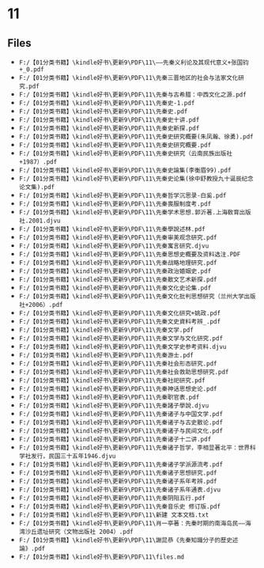 # 11

## Files

- `F:/【01分类书籍】\kindle好书\更新9\PDF\11\——先秦义利论及其现代意义+张国钧　+_0.pdf`
- `F:/【01分类书籍】\kindle好书\更新9\PDF\11\先秦三晋地区的社会与法家文化研究.pdf`
- `F:/【01分类书籍】\kindle好书\更新9\PDF\11\先秦与古希腊：中西文化之源.pdf`
- `F:/【01分类书籍】\kindle好书\更新9\PDF\11\先秦史-1.pdf`
- `F:/【01分类书籍】\kindle好书\更新9\PDF\11\先秦史.pdf`
- `F:/【01分类书籍】\kindle好书\更新9\PDF\11\先秦史十讲.pdf`
- `F:/【01分类书籍】\kindle好书\更新9\PDF\11\先秦史新探.pdf`
- `F:/【01分类书籍】\kindle好书\更新9\PDF\11\先秦史研究概要(朱凤瀚、徐勇).pdf`
- `F:/【01分类书籍】\kindle好书\更新9\PDF\11\先秦史研究概要.pdf`
- `F:/【01分类书籍】\kindle好书\更新9\PDF\11\先秦史研究（云南民族出版社+1987）.pdf`
- `F:/【01分类书籍】\kindle好书\更新9\PDF\11\先秦史論集(李衡眉99).pdf`
- `F:/【01分类书籍】\kindle好书\更新9\PDF\11\先秦史论集(徐中舒教授九十诞辰纪念论文集).pdf`
- `F:/【01分类书籍】\kindle好书\更新9\PDF\11\先秦哲学沉思录-白奚.pdf`
- `F:/【01分类书籍】\kindle好书\更新9\PDF\11\先秦喪服制度考.pdf`
- `F:/【01分类书籍】\kindle好书\更新9\PDF\11\先秦学术思想.郭沂著.上海敎育出版社.2001.djvu`
- `F:/【01分类书籍】\kindle好书\更新9\PDF\11\先秦學說述林.pdf`
- `F:/【01分类书籍】\kindle好书\更新9\PDF\11\先秦审美观念研究.pdf`
- `F:/【01分类书籍】\kindle好书\更新9\PDF\11\先秦寓言研究.djvu`
- `F:/【01分类书籍】\kindle好书\更新9\PDF\11\先秦思想史概要及资料选注.PDF`
- `F:/【01分类书籍】\kindle好书\更新9\PDF\11\先秦战略地理研究.pdf`
- `F:/【01分类书籍】\kindle好书\更新9\PDF\11\先秦政治婚姻史.pdf`
- `F:/【01分类书籍】\kindle好书\更新9\PDF\11\先秦散文艺术新探.pdf`
- `F:/【01分类书籍】\kindle好书\更新9\PDF\11\先秦文化史论集.pdf`
- `F:/【01分类书籍】\kindle好书\更新9\PDF\11\先秦文化批判思想研究（兰州大学出版社+2006）.pdf`
- `F:/【01分类书籍】\kindle好书\更新9\PDF\11\先秦文化研究+姚政.pdf`
- `F:/【01分类书籍】\kindle好书\更新9\PDF\11\先秦文史資料考辨_.pdf`
- `F:/【01分类书籍】\kindle好书\更新9\PDF\11\先秦文学.pdf`
- `F:/【01分类书籍】\kindle好书\更新9\PDF\11\先秦文学与文化研究.pdf`
- `F:/【01分类书籍】\kindle好书\更新9\PDF\11\先秦文学史参考资料.djvu`
- `F:/【01分类书籍】\kindle好书\更新9\PDF\11\先秦游士.pdf`
- `F:/【01分类书籍】\kindle好书\更新9\PDF\11\先秦社会形态研究.pdf`
- `F:/【01分类书籍】\kindle好书\更新9\PDF\11\先秦社会救助思想研究.pdf`
- `F:/【01分类书籍】\kindle好书\更新9\PDF\11\先秦社祀研究.pdf`
- `F:/【01分类书籍】\kindle好书\更新9\PDF\11\先秦神话思想史论.pdf`
- `F:/【01分类书籍】\kindle好书\更新9\PDF\11\先秦职官表.pdf`
- `F:/【01分类书籍】\kindle好书\更新9\PDF\11\先秦諸子學說.djvu`
- `F:/【01分类书籍】\kindle好书\更新9\PDF\11\先秦诸子与中国文学.pdf`
- `F:/【01分类书籍】\kindle好书\更新9\PDF\11\先秦诸子与古史散论.pdf`
- `F:/【01分类书籍】\kindle好书\更新9\PDF\11\先秦诸子与民间文化.pdf`
- `F:/【01分类书籍】\kindle好书\更新9\PDF\11\先秦诸子十二讲.pdf`
- `F:/【01分类书籍】\kindle好书\更新9\PDF\11\先秦诸子哲学，李相显著北平：世界科学社发行，民国三十五年1946.djvu`
- `F:/【01分类书籍】\kindle好书\更新9\PDF\11\先秦诸子学派源流考.pdf`
- `F:/【01分类书籍】\kindle好书\更新9\PDF\11\先秦诸子思想研究.pdf`
- `F:/【01分类书籍】\kindle好书\更新9\PDF\11\先秦诸子系年考辨.pdf`
- `F:/【01分类书籍】\kindle好书\更新9\PDF\11\先秦诸子系年通表.djvu`
- `F:/【01分类书籍】\kindle好书\更新9\PDF\11\先秦阴阳五行.pdf`
- `F:/【01分类书籍】\kindle好书\更新9\PDF\11\先秦音乐史 修订版.pdf`
- `F:/【01分类书籍】\kindle好书\更新9\PDF\11\新建 文本文档.txt`
- `F:/【01分类书籍】\kindle好书\更新9\PDF\11\肖一亭著：先秦时期的南海岛民——海湾沙丘遗址研究（文物出版社 2004）.pdf`
- `F:/【01分类书籍】\kindle好书\更新9\PDF\11\謝昆恭《先秦知識分子的歷史述論》.pdf`
- `F:/【01分类书籍】\kindle好书\更新9\PDF\11\files.md`
